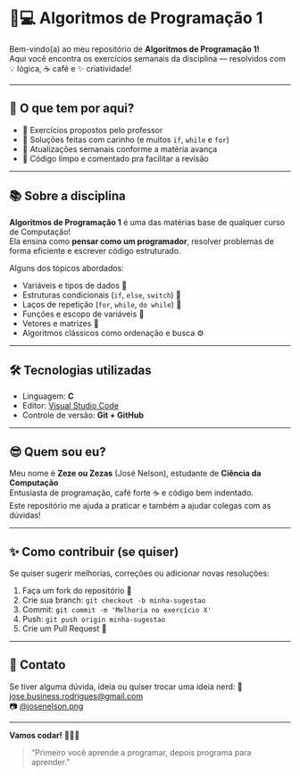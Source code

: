 # 🧠💻 Algoritmos de Programação 1

Bem-vindo(a) ao meu repositório de **Algoritmos de Programação 1!**  
Aqui você encontra os exercícios semanais da disciplina — resolvidos com 💡 lógica, ☕ café e ✨ criatividade!

---

## 🚀 O que tem por aqui?

- 📘 Exercícios propostos pelo professor
- 🧪 Soluções feitas com carinho (e muitos `if`, `while` e `for`)
- 📅 Atualizações semanais conforme a matéria avança
- 🧹 Código limpo e comentado pra facilitar a revisão

---

## 📚 Sobre a disciplina

**Algoritmos de Programação 1** é uma das matérias base de qualquer curso de Computação!  
Ela ensina como **pensar como um programador**, resolver problemas de forma eficiente e escrever código estruturado.

Alguns dos tópicos abordados:
- Variáveis e tipos de dados 🧮
- Estruturas condicionais (`if`, `else`, `switch`) 🔀
- Laços de repetição (`for`, `while`, `do while`) 🔁
- Funções e escopo de variáveis 🧰
- Vetores e matrizes 🔢
- Algoritmos clássicos como ordenação e busca ⚙️

---

## 🛠 Tecnologias utilizadas

- Linguagem: **C** 
- Editor: [Visual Studio Code](https://code.visualstudio.com/)
- Controle de versão: **Git + GitHub**

---

## 😎 Quem sou eu?

Meu nome é **Zeze ou Zezas** (José Nelson), estudante de **Ciência da Computação**  
Entusiasta de programação, café forte ☕ e código bem indentado.  
Este repositório me ajuda a praticar e também a ajudar colegas com as dúvidas!

---

## ✨ Como contribuir (se quiser)

Se quiser sugerir melhorias, correções ou adicionar novas resoluções:
1. Faça um fork do repositório 🍴
2. Crie sua branch: `git checkout -b minha-sugestao`
3. Commit: `git commit -m 'Melhoria no exercício X'`
4. Push: `git push origin minha-sugestao`
5. Crie um Pull Request 🚀

---

## 💬 Contato

Se tiver alguma dúvida, ideia ou quiser trocar uma ideia nerd:
📩 jose.business.rodrigues@gmail.com  
📷 [@josenelson.png](https://instagram.com/josenelson.png)  


---

**Vamos codar!** 🎯👨‍💻

> “Primeiro você aprende a programar, depois programa para aprender.”
